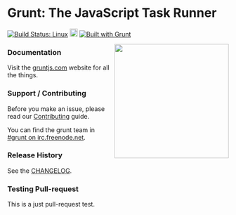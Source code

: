 # Grunt: The JavaScript Task Runner

[![Build Status: Linux](https://secure.travis-ci.org/gruntjs/grunt.png?branch=master)](http://travis-ci.org/gruntjs/grunt)
<a href="https://ci.appveyor.com/project/gruntjs/grunt"><img src="https://ci.appveyor.com/api/projects/status/32r7s2skrgm9ubva/branch/master" alt="Build Status: Windows" height="18" /></a>
[![Built with Grunt](https://cdn.gruntjs.com/builtwith.png)](http://gruntjs.com/)

<img align="right" height="260" src="http://gruntjs.com/img/grunt-logo-no-wordmark.svg">

### Documentation

Visit the [gruntjs.com](http://gruntjs.com/) website for all the things.

### Support / Contributing
Before you make an issue, please read our [Contributing](http://gruntjs.com/contributing) guide.

You can find the grunt team in [#grunt on irc.freenode.net](http://webchat.freenode.net/?channels=grunt).

### Release History
See the [CHANGELOG](CHANGELOG).

### Testing Pull-request
This is a just pull-request test.
